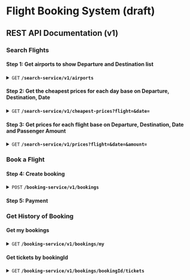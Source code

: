 # Flight Booking System (draft) 
## REST API Documentation (v1)
### Search Flights
#### Step 1: Get airports to show Departure and Destination list
<details>
<summary><code>GET</code> <code><b>/search-service/v1/airports</b></code></summary>

##### Parameters

> | name          | type     | data type | description                                                      |
> |---------------|----------|-----------|------------------------------------------------------------------|
> | departureCode | optional | char(3)   | When show Destination list, pass this params to remove Departure |


##### Responses

> | http code | content-type       | response                                                  |
> |-----------|--------------------|-----------------------------------------------------------|
> | `200`     | `application/json` | `{"code":"200","message":"success","data": airportsData}` |
> | `400`     | `application/json` | `{"code":"400","message":"Bad Request", "data": null}`    |

##### Example cURL

> ```javascript
>  curl -X GET -H "Content-Type: application/json" http://localhost:8888/search-service/v1/airports?departureCode=SGN
> ```

```JSON
{
  "code":"200",
  "message":"success",
  "data": [
    {
      "id": "6ce7c9e9-e5e3-40f5-9902-38a52b0e5fc8",
      "priority": 1000,
      "name": "Việt Nam",
      "airports": [
        {
            "id": "7997e3ad-d4e8-4eb7-b6ee-4a798a61cdd8",
            "code": "SGN",
            "airportGroupId": "6ce7c9e9-e5e3-40f5-9902-38a52b0e5fc8",
            "priority": 1000,
            "name": "Sân bay Tân Sơn Nhất",
            "province": "Tp. Hồ Chí Minh"
        }
      ],
      "total": 1
    }
  ]
}
```
</details>

#### Step 2: Get the cheapest prices for each day base on Departure, Destination, Date
<details>
<summary><code>GET</code> <code><b>/search-service/v1/cheapest-prices?flight=&date=</b></code></summary>

##### Parameters

> | name   | type     | data type       | description                                                                                                                 |
> |--------|----------|-----------------|-----------------------------------------------------------------------------------------------------------------------------|
> | flight | required | char(3)-char(3) | flight=DepartureCode-DestinationCode or DestinationCode-DepartureCode                                                       |
> | date   | required | DateTime        | Show all cheapest day prices of a month (Ex: Date=2024-11-16, show all cheapest prices of November 2024, from 16th to 30th) |


##### Responses

> | http code | content-type       | response                                                    |
> |-----------|--------------------|-------------------------------------------------------------|
> | `200`     | `application/json` | `{"code":"200","message":"success","data": cheapestPrices}` |
> | `400`     | `application/json` | `{"code":"400","message":"Bad Request", "data": null}`      |

##### Example cURL

> ```javascript
>  curl -X GET -H "Content-Type: application/json" http://localhost:8888/search-service/v1/cheapest-prices?flight=SGN-HAN&date=2024-11-16
> ```

```JSON
{
  "code":"200",
  "message":"success",
  "data": [
    {
      "date": "2024-11-16",
      "cheapestPrice": 390000
    },
    {
      "date": "2024-11-17",
      "cheapestPrice": 400000
    },
    ...
    {
      "date": "2024-11-29",
      "cheapestPrice": 500000
    },
    {
      "date": "2024-11-30",
      "cheapestPrice": 510000
    }
  ]
}
```
</details>

#### Step 3: Get prices for each flight base on Departure, Destination, Date and Passenger Amount
<details>
<summary><code>GET</code> <code><b>/search-service/v1/prices?flight=&date=&amount=</b></code></summary>

##### Parameters

> | name   | type     | data type       | description                                                                         |
> |--------|----------|-----------------|-------------------------------------------------------------------------------------|
> | flight | required | char(3)-char(3) | flight=DepartureCode-DestinationCode or DestinationCode-DepartureCode               |
> | date   | required | DateTime        | Show all prices of date                                                             |
> | amount | required | int             | Check available seats (if available seats < passenger amount, return disabled=true) |


##### Responses

> | http code | content-type       | response                                               |
> |-----------|--------------------|--------------------------------------------------------|
> | `200`     | `application/json` | `{"code":"200","message":"success","data": prices}`    |
> | `400`     | `application/json` | `{"code":"400","message":"Bad Request", "data": null}` |

##### Example cURL

> ```javascript
>  curl -X GET -H "Content-Type: application/json" http://localhost:8888/search-service/v1/prices?flight=SGN-HAN&date=2024-11-16&amount=2
> ```

```JSON
{
  "code":"200",
  "message":"success",
  "data": [
    {
      "flightCode": "VJ197",
      "aircraftName": "Airbus A319",
      "departureTime": "2024-11-16 07:00:00",
      "arrivalTime": "2024-11-16 09:20:00",
      "prices": [
        {
          "class": "business",
          "price": 1990000,
          "disabled": true
        },
        {
          "class": "boss",
          "price": 1590000,
          "disabled": true
        },
        {
          "class": "delux",
          "price": 890000,
          "disabled": false
        },
        {
          "class": "eco",
          "price": 590000,
          "disabled": false
        }
      ]
    },
    {
      "flightCode": "VJ198",
      "aircraftName": "Airbus A320",
      "departureTime": "2024-11-16 22:20:00",
      "arrivalTime": "2024-11-17 00:30:00",
      "prices": [
        {
          "class": "business",
          "price": 1790000,
          "disabled": true
        },
        {
          "class": "boss",
          "price": 1390000,
          "disabled": false
        },
        {
          "class": "delux",
          "price": 790000,
          "disabled": false
        },
        {
          "class": "eco",
          "price": 490000,
          "disabled": false
        }
      ]
    }
  ]
}
```
</details>

### Book a Flight

#### Step 4: Create booking
<details>
<summary><code>POST</code> <code><b>/booking-service/v1/bookings</b></code></summary>

##### Payload

> | name       | type     | data type | description                                      |
> |------------|----------|-----------|--------------------------------------------------|
> | flightCode | required | char(5)   |                                                  |
> | class      | required | enum      | business,boss,delux,eco                          |
> | passengers | required | array     | {firstName, lastName, DOB, gender, phone, email} |

##### Responses

> | http code | content-type       | response                                                |
> |-----------|--------------------|---------------------------------------------------------|
> | `200`     | `application/json` | `{"code":"200","message":"success", "data": bookingId}` |
> | `400`     | `application/json` | `{"code":"400","message":"Bad Request", "data": null}`  |

##### Example cURL

> ```javascript
>  curl -X POST -H "Content-Type: application/json" http://localhost:8888/booking-service/v1/bookings
> ```
```JSON
payload: {
  "departure": {
    "flightCode": "VJ198",
    "class": "delux",
  },
  "return": {
    "flightCode": "VJ199",
    "class": "delux",
  },
  "passengers": [
    {
      "firstName": "Quoc",
      "lastName": "Bui",
      "DOB": "1992-01-01",
      "gender": "male",
      "phone": 0908347817,
      "email": "tuonghuynh@gmail.com"
    }
  ],
}
```

```JSON
response: {
  "code":"200",
  "message":"success",
  "data": "49638e96-f4fa-4314-ad54-cc658a286e04"
}
```
</details>

#### Step 5: Payment

### Get History of Booking
#### Get my bookings
<details>
<summary><code>GET</code> <code><b>/booking-service/v1/bookings/my</b></code></summary>

##### Headers

> | name          | type     | data type | description  |
> |---------------|----------|-----------|--------------|
> | Authorization | required | string    | Bearer token |


##### Responses

> | http code | content-type       | response                                                |
> |-----------|--------------------|---------------------------------------------------------|
> | `200`     | `application/json` | `{"code":"200","message":"success","data": bookings}`   |
> | `400`     | `application/json` | `{"code":"400","message":"Bad Request", "data": null}`  |
> | `401`     | `application/json` | `{"code":"401","message":"Unauthorized", "data": null}` |

##### Example cURL

> ```javascript
>  curl -X GET -H "Content-Type: application/json, Authorization: Bearer token" http://localhost:8888/booking-service/v1/bookings/my
> ```

```JSON
{
  "code":"200",
  "message":"success",
  "data": [
    {
      "id": "00b30cf4-d14f-41d0-97f8-e21ea4c9861c",
      "departure": {
        "flightCode": "VJ198",
        "departure": "Tp. Hồ Chí Minh",
        "destination": "Hà Nội",
        "departureTime": "2024-11-16 22:20:00",
        "arrivalTime": "2024-11-17 00:30:00",
        "class": "delux",
        "totalPrice": 790000
      },
      "return": {
        "flightCode": "VJ199",
        "departure": "Hà Nội",
        "destination": "Tp. Hồ Chí Minh",
        "departureTime": "2024-11-18 22:20:00",
        "arrivalTime": "2024-11-19 00:30:00",
        "class": "delux",
        "totalPrice": 890000
      },
      "passengers": [
        {
          "firstName": "Quoc",
          "lastName": "Bui",
          "DOB": "1992-01-01",
          "gender": "male",
          "phone": 0908347817,
          "email": "tuonghuynh@gmail.com"
        }
      ],
      "total": 1680000,
      "createdDate": "2024-11-15"
    }
  ]
}
```
</details>

#### Get tickets by bookingId
<details>
<summary><code>GET</code> <code><b>/booking-service/v1/bookings/bookingId/tickets</b></code></summary>

##### Headers

> | name          | type     | data type | description  |
> |---------------|----------|-----------|--------------|
> | Authorization | required | string    | Bearer token |


##### Responses

> | http code | content-type       | response                                                     |
> |-----------|--------------------|--------------------------------------------------------------|
> | `200`     | `application/json` | `{"code":"200","message":"success","data": bookings}`        |
> | `400`     | `application/json` | `{"code":"400","message":"Bad Request", "data": null}`       |
> | `401`     | `application/json` | `{"code":"401","message":"Unauthorized", "data": null}`      |
> | `403`     | `application/json` | `{"code":"403","message":"Forbidden", "data": null}`         |
> | `404`     | `application/json` | `{"code":"404","message":"Booking not found", "data": null}` |

##### Example cURL

> ```javascript
>  curl -X GET -H "Content-Type: application/json, Authorization: Bearer token" http://localhost:8888/booking-service/v1/bookings/00b30cf4-d14f-41d0-97f8-e21ea4c9861c/tickets
> ```

```JSON
{
  "code":"200",
  "message":"success",
  "data": [
    {
      "id": "10b30cf4-d14f-41d0-97f8-e21ea4c9861c",
      "firstName": "Quoc",
      "lastName": "Bui",
      "gender": "male",
      "flightCode": "VJ198",
      "departure": "Tp. Hồ Chí Minh",
      "destination": "Hà Nội",
      "departureTime": "2024-11-16 22:20:00",
      "arrivalTime": "2024-11-17 00:30:00",
      "class": "delux",
      "seatNumber": "A1"
    },
    {
      "id": "20b30cf4-d14f-41d0-97f8-e21ea4c9861c",
      "firstName": "Quoc",
      "lastName": "Bui",
      "gender": "male",
      "flightCode": "VJ199",
      "departure": "Hà Nội",
      "destination": "Tp. Hồ Chí Minh",
      "departureTime": "2024-11-18 22:20:00",
      "arrivalTime": "2024-11-19 00:30:00",
      "class": "delux",
      "seatNumber": "A2"
    }
  ]
}
```
</details>